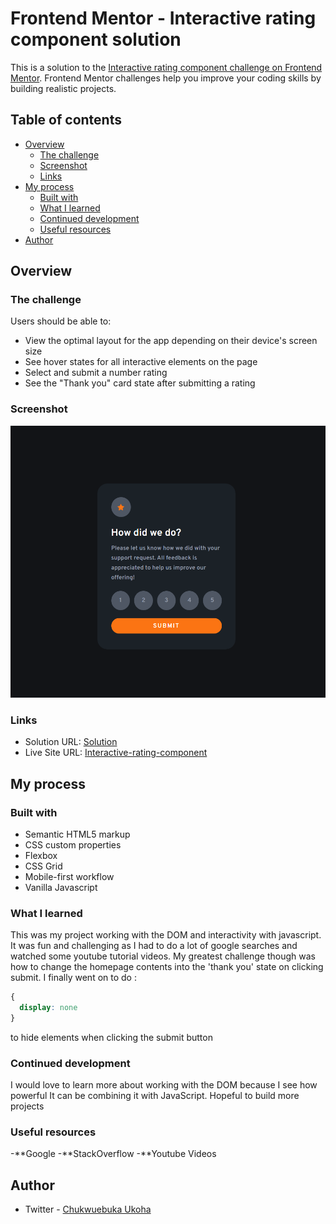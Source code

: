 # Frontend Mentor - Interactive rating component solution

This is a solution to the [Interactive rating component challenge on Frontend Mentor](https://www.frontendmentor.io/challenges/interactive-rating-component-koxpeBUmI). Frontend Mentor challenges help you improve your coding skills by building realistic projects. 

## Table of contents

- [Overview](#overview)
  - [The challenge](#the-challenge)
  - [Screenshot](#screenshot)
  - [Links](#links)
- [My process](#my-process)
  - [Built with](#built-with)
  - [What I learned](#what-i-learned)
  - [Continued development](#continued-development)
  - [Useful resources](#useful-resources)
- [Author](#author)

## Overview

### The challenge

Users should be able to:

- View the optimal layout for the app depending on their device's screen size
- See hover states for all interactive elements on the page
- Select and submit a number rating
- See the "Thank you" card state after submitting a rating

### Screenshot

![Screenshot](./images/screenshot.png)

### Links

- Solution URL: [Solution](github.com/Einsteinj04/interactive-rating-component/)
- Live Site URL: [Interactive-rating-component](https://interactive-app.netlify.app)

## My process

### Built with

- Semantic HTML5 markup
- CSS custom properties
- Flexbox
- CSS Grid
- Mobile-first workflow
- Vanilla Javascript

### What I learned

This was my project working with the DOM and interactivity with javascript. It was fun and challenging as I had to do a lot of google searches and watched some youtube tutorial videos.
My greatest challenge though was how to change the homepage contents into the 'thank you' state on clicking submit.
I finally went on to do :
```css
{
  display: none
}
```
to hide elements when clicking the submit button

### Continued development

I would love to learn more about working with the DOM because I see how powerful It can be combining it with JavaScript. Hopeful to build more projects

### Useful resources

-**Google
-**StackOverflow
-**Youtube Videos


## Author
- Twitter - [Chukwuebuka Ukoha](https://www.twitter.com/Uko1Chukwuebuka)
